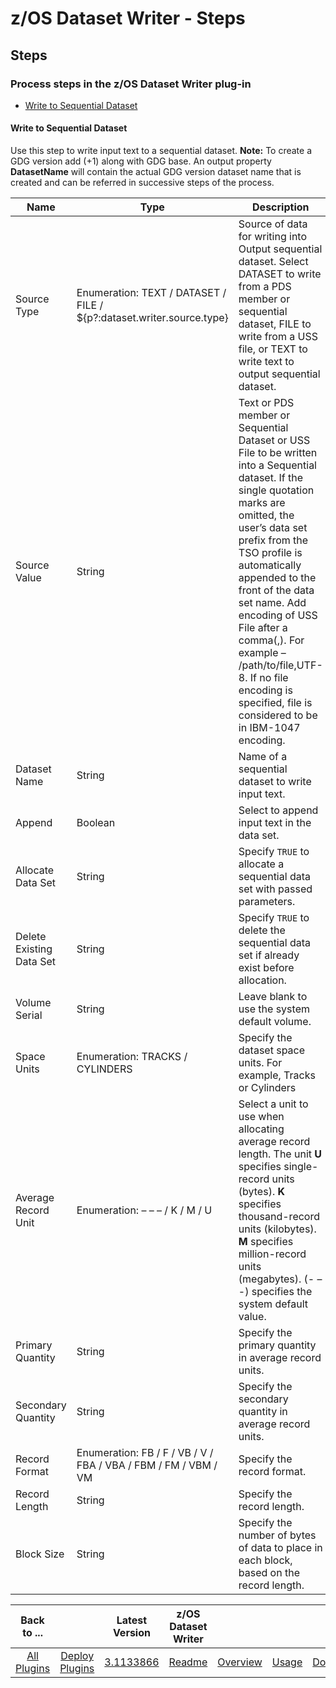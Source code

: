 
# z/OS Dataset Writer - Steps

## Steps

### Process steps in the z/OS Dataset Writer plug-in

* [Write to Sequential Dataset](#write_to_seq)

#### Write to Sequential Dataset

Use this step to write input text to a sequential dataset. **Note:** To create a GDG version add (+1) along with GDG base. An output property **DatasetName** will contain the actual GDG version dataset name that is created and can be referred in successive steps of the process.




| Name | Type | Description | Required |
| --- | --- | --- | --- |
| Source Type | Enumeration: TEXT / DATASET / FILE / ${p?:dataset.writer.source.type} | Source of data for writing into Output sequential dataset. Select DATASET to write from a PDS member or sequential dataset, FILE to write from a USS file, or TEXT to write text to output sequential dataset. | Yes |
| Source Value | String | Text or PDS member or Sequential Dataset or USS File to be written into a Sequential dataset. If the single quotation marks are omitted, the user’s data set prefix from the TSO profile is automatically appended to the front of the data set name. Add encoding of USS File after a comma(,). For example – /path/to/file,UTF-8. If no file encoding is specified, file is considered to be in IBM-1047 encoding. | Yes |
| Dataset Name | String | Name of a sequential dataset to write input text. | Yes |
| Append | Boolean | Select to append input text in the data set. | No |
| Allocate Data Set | String | Specify `TRUE` to allocate a sequential data set with passed parameters. | No |
| Delete Existing Data Set | String | Specify `TRUE` to delete the sequential data set if already exist before allocation. | No |
| Volume Serial | String | Leave blank to use the system default volume. | No |
| Space Units | Enumeration: TRACKS / CYLINDERS  | Specify the dataset space units. For example, Tracks or Cylinders | Yes |
| Average Record Unit | Enumeration: – – – / K / M / U | Select a unit to use when allocating average record length. The unit **U** specifies single-record units (bytes). **K** specifies thousand-record units (kilobytes). **M** specifies million-record units (megabytes). (- – -) specifies the system default value. | No |
| Primary Quantity | String | Specify the primary quantity in average record units. | Yes |
| Secondary Quantity | String | Specify the secondary quantity in average record units. | Yes |
| Record Format | Enumeration: FB / F / VB / V / FBA / VBA / FBM / FM / VBM / VM | Specify the record format. | Yes |
| Record Length | String | Specify the record length. | Yes |
| Block Size | String | Specify the number of bytes of data to place in each block, based on the record length. | Yes |


|Back to ...||Latest Version|z/OS Dataset Writer ||||
| :---: | :---: | :---: | :---: | :---: | :---: | :---: |
|[All Plugins](../../index.md)|[Deploy Plugins](../README.md)|[3.1133866](https://github.com/UrbanCode/IBM-UCD-PLUGINS/raw/main/files/zos-dataset-writer/ucd-plugins-zos-dataset-writer-3.1133866.zip)|[Readme](README.md)|[Overview](overview.md)|[Usage](usage.md)|[Downloads](downloads.md)|
